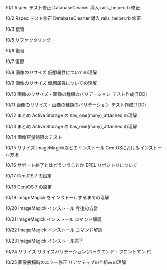 10/1
Rspec テスト修正
DatabaseCleaner 導入
rails_helper.rb 修正

10/2
Rspec テスト修正
DatabaseCleaner 導入
rails_helper.rb 修正

10/3
復習

10/5
リファクタリング

10/6
復習

10/7
復習

10/8
画像のリサイズ
仮想属性についての理解

10/9
画像のリサイズ
仮想属性についての理解

10/10
画像のリサイズ・画像の種類のバリデーション
テスト作成(TDD)

10/11
画像のリサイズ・画像の種類のバリデーション
テスト作成(TDD)

10/12
まとめ
Active Storage の has_one(many)_attached の理解

10/13
まとめ
Active Storage の has_one(many)_attached の理解

10/14
画像容量制限のテスト

10/15
リサイズ
ImageMagickなどのインストール
CentOSにおけるインストール方法

10/16
サポート終了とはどういうことか
EPEL リポジトリについて

10/17
CentOS 7 の設定

10/18
CentOS 7 の設定

10/19
ImageMagick をインストールするまでの理解

10/20
ImageMagick インストール
今後の方針

10/21
ImageMagick インストール
コマンド解読

10/22
ImageMagick インストール
コマンド解読

10/23
ImageMagick インストール完了

10/24
リサイズ
リサイズバリデーション(バックエンド・フロントエンド)

10/25
画像投稿時のエラー修正
リアクティブの仕組みの理解

